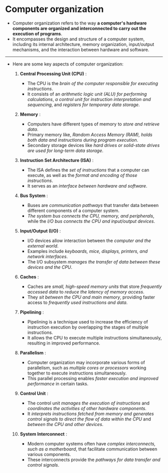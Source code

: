 # Computer organization

- Computer organization refers to the way **a computer's hardware components are organized and interconnected to carry out the execution of programs**.
- It encompasses the design and structure of a computer system, including its internal architecture, memory organization, input/output mechanisms, and the interaction between hardware and software.

---

- Here are some key aspects of computer organization:

    1. **Central Processing Unit (CPU)** :
        - The CPU is the *brain of the computer responsible for executing instructions*.
        - It consists of an *arithmetic logic unit (ALU) for performing calculations*, *a control unit for instruction interpretation and sequencing*, and *registers for temporary data storage*.

    2. **Memory** :
        - Computers have different types of memory to *store and retrieve data*.
        - Primary memory like, *Random Access Memory (RAM), holds both data and instructions during program execution*.
        - Secondary storage devices like *hard drives or solid-state drives are used for long-term data storage*.

    3. **Instruction Set Architecture (ISA)** :
        - The ISA defines the *set of instructions* that a computer can execute, as well as the *format and encoding of those instructions*.
        - It serves as an *interface between hardware and software*.

    4. **Bus System** :
        - Buses are *communication pathways* that transfer data between different components of a computer system.
        - *The system bus connects the CPU, memory, and peripherals*, while the *I/O bus connects the CPU and input/output devices*.

    5. **Input/Output (I/O)** :
        - I/O devices allow interaction between the *computer and the external world*.
        - Examples include *keyboards, mice, displays, printers, and network interfaces*.
        - The I/O subsystem *manages the transfer of data between these devices and the CPU*.

    6. **Caches** :
        - Caches are *small, high-speed memory units* that store *frequently accessed data* to *reduce the latency of memory access*.
        - They *sit between the CPU and main memory*, providing faster access to *frequently used instructions and data*.

    7. **Pipelining** :
        - Pipelining is a technique used to increase the efficiency of instruction execution by overlapping the stages of multiple instructions.
        - It allows the CPU to execute multiple instructions simultaneously, resulting in improved performance.

    8. **Parallelism** :
        - Computer organization may incorporate various forms of parallelism, such as *multiple cores or processors* working together to execute instructions simultaneously.
        - This parallel processing enables *faster execution and improved performance* in certain tasks.

    9. **Control Unit** :
        - The control unit *manages the execution of instructions* and *coordinates the activities of other hardware components*.
        - It *interprets instructions fetched from memory and generates control signals to direct the flow of data* *within the CPU* and *between the CPU and other devices*.

    10. **System Interconnect** :
        - Modern computer systems often have *complex interconnects, such as a motherboard*, that facilitate communication between various components.
        - These interconnects provide the *pathways for data transfer and control signals*.
